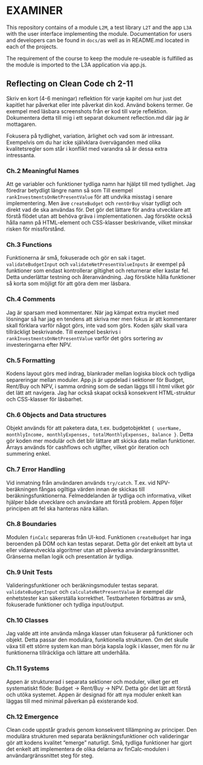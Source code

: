 # EXAMINER
This repository contains of a module `L2M`, a test library `L2T` and the app `L3A` with the user interface implementing the module. Documentation for users and developers can be found in `docs/`as well as in README.md located in each of the projects.

The requirement of the course to keep the module re-useable is fulfilled as the module is imported to the L3A application via app.js. 

## Reflecting on Clean Code ch 2-11
 Skriv en kort (4-6 meningar) reflektion för varje kapitel om hur just det kapitlet har påverkat eller inte påverkat din kod. Använd bokens termer. Ge exempel med läsbara screenshots från er kod till varje reflektion. Dokumentera detta till mig i ett separat dokument reflection.md där jag är mottagaren. 

 Fokusera på tydlighet, variation, ärlighet och vad som är intressant. Exempelvis om du har icke självklara överväganden med olika kvalitetsregler som står i konflikt med varandra så är dessa extra intressanta.


### Ch.2 Meaningful Names
Att ge variabler och funktioner tydliga namn har hjälpt till med tydlighet. Jag föredrar betydligt längre namn så som Till exempel `rankInvestmentsOnNetPresentValue` för att undvika misstag i senare implementering. Men äve `createBudget` och `rentOrBuy` visar tydligt och direkt vad de ska användas för. Det gör det lättare för andra utvecklare att förstå flödet utan att behöva gräva i implementationen. Jag försökte också hålla namn på HTML-element och CSS-klasser beskrivande, vilket minskar risken för missförstånd.

### Ch.3 Functions
Funktionerna är små, fokuserade och gör en sak i taget. `validateBudgetInput` och `validateNetPresentValueInputs` är exempel på funktioner som endast kontrollerar giltighet och returnerar eller kastar fel. Detta underlättar testning och återanvändning. Jag försökte hålla funktioner så korta som möjligt för att göra dem mer läsbara.

### Ch.4 Comments
Jag är sparsam med kommentarer. När jag kämpat extra mycket med lösningar så har jag en tendens att skriva mer men fokus är att kommentarer skall förklara varför något görs, inte vad som görs. Koden själv skall vara tillräckligt beskrivande. Till exempel beskrivs i `rankInvestmentsOnNetPresentValue` varför det görs sortering av investeringarna efter NPV.

### Ch.5 Formatting
Kodens layout görs med indrag, blankrader mellan logiska block och tydliga separeringar mellan moduler. App.js är uppdelad i sektioner för Budget, Rent/Buy och NPV, i samma ordning som de sedan läggs till i html vilket gör det lätt att navigera. Jag har också skapat också konsekvent HTML-struktur och CSS-klasser för läsbarhet.

### Ch.6 Objects and Data structures
Objekt används för att paketera data, t.ex. budgetobjektet `{ userName, monthlyIncome, monthlyExpenses, totalMonthlyExpenses, balance }`. Detta gör koden mer modulär och det blir lättare att skicka data mellan funktioner. Arrays används för cashflows och utgifter, vilket gör iteration och summering enkel.

### Ch.7 Error Handling
Vid inmatning från användaren används `try/catch`. T.ex. vid NPV-beräkningen fångas ogiltiga värden innan de skickas till beräkningsfunktionerna. Felmeddelanden är tydliga och informativa, vilket hjälper både utvecklare och användare att förstå problem. Appen följer principen att fel ska hanteras nära källan.

### Ch.8 Boundaries
Modulen `finCalc` separeras från UI-kod. Funktionen `createBudget` har inga beroenden på DOM och kan testas separat. Detta gör det enkelt att byta ut eller vidareutveckla algoritmer utan att påverka användargränssnittet. Gränserna mellan logik och presentation är tydliga.

### Ch.9 Unit Tests
Valideringsfunktioner och beräkningsmoduler testas separat. `validateBudgetInput` och `calculateNetPresentValue` är exempel där enhetstester kan säkerställa korrekthet. Testbarheten förbättras av små, fokuserade funktioner och tydliga input/output.

### Ch.10 Classes
Jag valde att inte använda många klasser utan fokuserar på funktioner och objekt. Detta passar den modulära, funktionella strukturen. Om det skulle växa till ett större system kan man börja kapsla logik i klasser, men för nu är funktionerna tillräckliga och lättare att underhålla.

### Ch.11 Systems
Appen är strukturerad i separata sektioner och moduler, vilket ger ett systematiskt flöde: Budget → Rent/Buy → NPV. Detta gör det lätt att förstå och utöka systemet. Appen är designad för att nya moduler enkelt kan läggas till med minimal påverkan på existerande kod.

### Ch.12 Emergence
Clean code uppstår gradvis genom konsekvent tillämpning av principer. Den modulära strukturen med separata beräkningsfunktioner och valideringar gör att kodens kvalitet “emerge” naturligt. Små, tydliga funktioner har gjort det enkelt att implementera de olika delarna av finCalc-modulen i användargränssnittet steg för steg.
